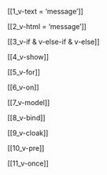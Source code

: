 [[1_v-text = ‘message’]]

[[2_v-html = ‘message’]]

[[3_v-if & v-else-if & v-else]]

[[4_v-show]]

[[5_v-for]]

[[6_v-on]]

[[7_v-model]]

[[8_v-bind]]

[[9_v-cloak]]

[[10_v-pre]]

[[11_v-once]]
